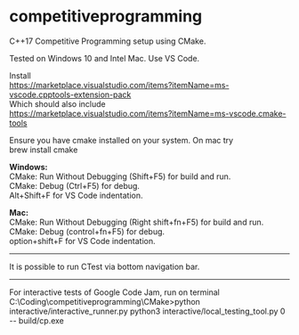 # competitiveprogramming
C++17 Competitive Programming setup using CMake.

Tested on Windows 10 and Intel Mac. Use VS Code.

Install<br/>
https://marketplace.visualstudio.com/items?itemName=ms-vscode.cpptools-extension-pack<br/>
Which should also include<br/>
https://marketplace.visualstudio.com/items?itemName=ms-vscode.cmake-tools

Ensure you have cmake installed on your system. On mac try<br/>
brew install cmake<br/>

**Windows:**<br/>
CMake: Run Without Debugging (Shift+F5) for build and run.<br/>
CMake: Debug (Ctrl+F5) for debug.<br/>
Alt+Shift+F for VS Code indentation.<br/>

**Mac:**<br/>
CMake: Run Without Debugging (Right shift+fn+F5) for build and run.<br/>
CMake: Debug (control+fn+F5) for debug.<br/>
option+shift+F for VS Code indentation.<br/>

<hr />

It is possible to run CTest via bottom navigation bar.

<hr />

For interactive tests of Google Code Jam, run on terminal<br/>
C:\Coding\competitiveprogramming\CMake>python interactive/interactive_runner.py python3 interactive/local_testing_tool.py 0 -- build/cp.exe
